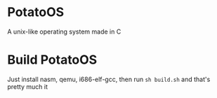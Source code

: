 # PotatoOS
A unix-like operating system made in C

# Build PotatoOS
Just install nasm, qemu, i686-elf-gcc, then run `sh build.sh` and that's pretty much it
